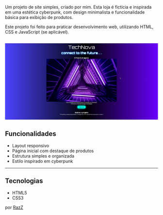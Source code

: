 
Um projeto de site simples, criado por mim. Esta loja é fictícia e inspirada em uma estética cyberpunk, com design minimalista e funcionalidade básica para exibição de produtos.

Este projeto foi feito para praticar desenvolvimento web, utilizando HTML, CSS e JavaScript (se aplicável).

![print](/Screenshot_3.png)
---

## Funcionalidades

- Layout responsivo
- Página inicial com destaque de produtos
- Estrutura simples e organizada
- Estilo inspirado em cyberpunk

---

## Tecnologias

- HTML5
- CSS3

por [RazZ](https://github.com/RazZ-codes)